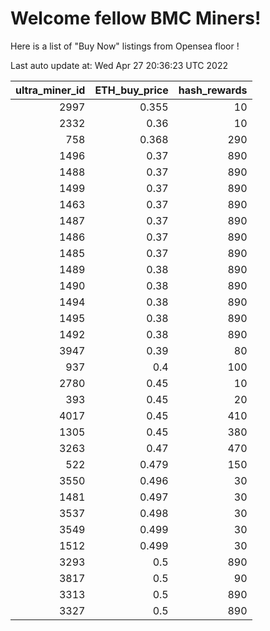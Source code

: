# Welcome fellow BMC Miners!
Here is a list of "Buy Now" listings from Opensea floor !


Last auto update at: Wed Apr 27 20:36:23 UTC 2022


|   ultra_miner_id |   ETH_buy_price |   hash_rewards |
|-----------------:|----------------:|---------------:|
|             2997 |           0.355 |             10 |
|             2332 |           0.36  |             10 |
|              758 |           0.368 |            290 |
|             1496 |           0.37  |            890 |
|             1488 |           0.37  |            890 |
|             1499 |           0.37  |            890 |
|             1463 |           0.37  |            890 |
|             1487 |           0.37  |            890 |
|             1486 |           0.37  |            890 |
|             1485 |           0.37  |            890 |
|             1489 |           0.38  |            890 |
|             1490 |           0.38  |            890 |
|             1494 |           0.38  |            890 |
|             1495 |           0.38  |            890 |
|             1492 |           0.38  |            890 |
|             3947 |           0.39  |             80 |
|              937 |           0.4   |            100 |
|             2780 |           0.45  |             10 |
|              393 |           0.45  |             20 |
|             4017 |           0.45  |            410 |
|             1305 |           0.45  |            380 |
|             3263 |           0.47  |            470 |
|              522 |           0.479 |            150 |
|             3550 |           0.496 |             30 |
|             1481 |           0.497 |             30 |
|             3537 |           0.498 |             30 |
|             3549 |           0.499 |             30 |
|             1512 |           0.499 |             30 |
|             3293 |           0.5   |            890 |
|             3817 |           0.5   |             90 |
|             3313 |           0.5   |            890 |
|             3327 |           0.5   |            890 |